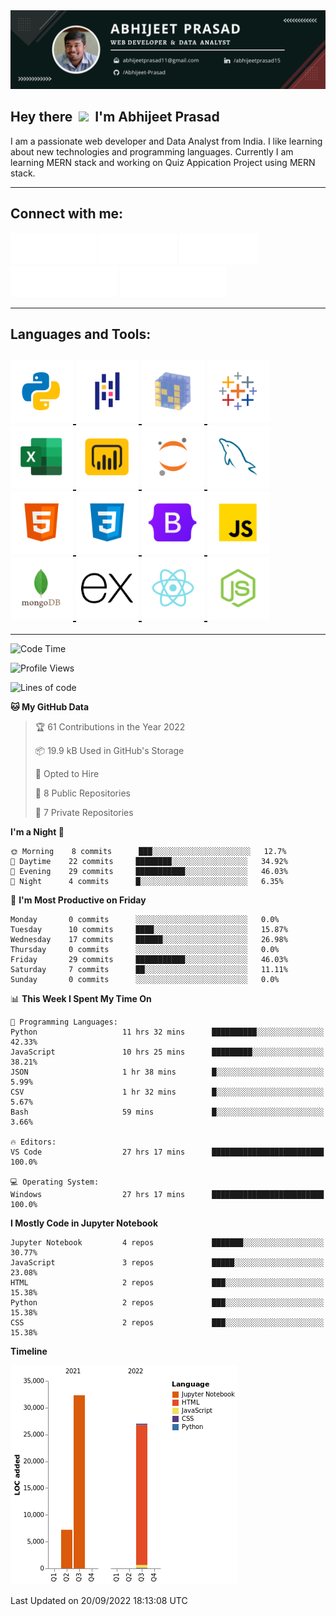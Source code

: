 <div id="header" align="center">
    <img src="PersonalBanner.png"/>
    <br>
</div>
<h2>
    Hey there
    &nbsp;<img src="https://media.giphy.com/media/hvRJCLFzcasrR4ia7z/giphy.gif" width="30px"/>&nbsp;
    I'm Abhijeet Prasad
</h2>
<p>I am a passionate web developer and Data Analyst from India. I like learning about new technologies and programming languages. Currently I am learning MERN stack and working on Quiz Appication Project using MERN stack.</p>

----------


<h2 align="left">Connect with me:</h2>
<p align="left">
  <a href="https://linkedin.com/in/abhijeetprasad15" target="blank"><img src="./badges/linkedin-badge.svg" alt="abhijeetprasad15" height="50"/></a>
  <a href="https://github.com/Abhijeet-Prasad" target="blank"><img src="./badges/github-badge.svg" alt="Abhijeet-Prasad" height="50"/></a>
  <a href="https://kaggle.com/abhijeetprasad08" target="blank"><img src="./badges/kaggle-badge.svg" alt="abhijeetprasad08" height="50" /></a>
  <a href="https://www.codechef.com/users/abhijeetprasad" target="blank"><img src="./badges/codechef-badge.svg" alt="abhijeetprasad" height="50" /></a>
  <a href="https://www.hackerrank.com/abhijeetprasad12" target="blank"><img src="./badges/hackerrank-badge.svg" alt="abhijeetprasad12" height="50"/></a>
</p>

----------


<h2 align="left">Languages and Tools:</h2>
<h2 align="left">
    <a href="https://python.org" target="_blank" rel="noreferrer">
        <img src="./icons/python-icon.png" alt="Python" title="Python" height="100"/>
    </a>
    <a href="https://pandas.pydata.org/" target="_blank" rel="noreferrer">
        <img src="./icons/pandas-icon.png" alt="Pandas" title="Pandas" height="100"/>
    </a>
    <a href="https://numpy.org/" target="_blank" rel="noreferrer">
        <img src="./icons/numpy-icon.png" alt="Numpy" title="Numpy" height="100"/>
    </a>
    <a href="https://www.tableau.com/community/public" target="_blank" rel="noreferrer">
        <img src="./icons/tableau-icon.png" alt="Tableau" title="Tableau" height="100"/>
    </a>
    <a href="https://www.microsoft.com/en-us/microsoft-365/excel" target="_blank" rel="noreferrer">
        <img src="./icons/excel-icon.png" alt="Spredsheet" title="Spredsheet" height="100"/>
    </a>
    <a href="https://docs.microsoft.com/en-us/training/powerplatform/power-bi" target="_blank" rel="noreferrer">
        <img src="./icons/power-bi-icon.png" alt="Power BI" title="Power BI" height="100"/>
    </a>
    <a href="https://jupyter.org/" target="_blank" rel="noreferrer">
        <img src="./icons/jupyter-icon.png" alt="Jupyter Notebook" title="Jupyter Notebook" height="100"/>
    </a>
    <a href="https://www.mysql.com/" target="_blank" rel="noreferrer">
        <img src="./icons/mysql-icon.png" alt="MySQL" title="MySQL" height="100"/>
    </a>
    <a href="https://www.w3.org/html/" target="_blank" rel="noreferrer">
        <img src="./icons/html-icon.png" alt="HTML5" title="HTML5" height="100"/>
    </a>
    <a href="https://www.w3schools.com/css/" target="_blank" rel="noreferrer">
        <img src="./icons/css-icon.png" alt="CSS3" title="CSS3" height="100"/>
    </a>
    <a href="https://getbootstrap.com/" target="_blank" rel="norefrrer">
        <img src="./icons/bootstrap-icon.png" alt="Bootstrap" title="Bootstrap" height="100"/>
    </a>
    <a href="https://developer.mozilla.org/en-US/docs/Web/JavaScript" target="_blank" rel="noreferrer">
        <img src="./icons/javascript-icon.png" alt="JavaScript" title="JavaScript" height="100"/>
    </a>
    <a href="https://www.mongodb.com/" target="_blank" rel="noreferrer">
        <img src="./icons/mongodb-icon.png" alt="MangoDB" title="MangoDB" height="100"/> 
    </a>
    <a href="https://expressjs.com" target="_blank" rel="noreferrer">
        <img src="./icons/expressjs-icon.png" alt="express" height="100"/>
    </a>
    <a href="https://reactjs.org/" target="_blank" rel="noreferrer">
        <img src="./icons/react-icon.png" alt="React" title="React" height="100"/>
    </a>
    <a href="https://nodejs.org" target="_blank" rel="noreferrer">
        <img src="./icons/nodejs-icon.png" alt="NodeJs" title="NodeJs" height="100"/>
    </a>
</h2>

----------

<!--START_SECTION:waka-->
![Code Time](http://img.shields.io/badge/Code%20Time-27%20hrs%2048%20mins-blue)

![Profile Views](http://img.shields.io/badge/Profile%20Views-101-blue)

![Lines of code](https://img.shields.io/badge/From%20Hello%20World%20I%27ve%20Written-67%20Thousand%20lines%20of%20code-blue)

**🐱 My GitHub Data** 

> 🏆 61 Contributions in the Year 2022
 > 
> 📦 19.9 kB Used in GitHub's Storage 
 > 
> 💼 Opted to Hire
 > 
> 📜 8 Public Repositories 
 > 
> 🔑 7 Private Repositories  
 > 
**I'm a Night 🦉** 

```text
🌞 Morning    8 commits      ███░░░░░░░░░░░░░░░░░░░░░░   12.7% 
🌆 Daytime    22 commits     ████████░░░░░░░░░░░░░░░░░   34.92% 
🌃 Evening    29 commits     ███████████░░░░░░░░░░░░░░   46.03% 
🌙 Night      4 commits      █░░░░░░░░░░░░░░░░░░░░░░░░   6.35%

```
📅 **I'm Most Productive on Friday** 

```text
Monday       0 commits      ░░░░░░░░░░░░░░░░░░░░░░░░░   0.0% 
Tuesday      10 commits     ████░░░░░░░░░░░░░░░░░░░░░   15.87% 
Wednesday    17 commits     ██████░░░░░░░░░░░░░░░░░░░   26.98% 
Thursday     0 commits      ░░░░░░░░░░░░░░░░░░░░░░░░░   0.0% 
Friday       29 commits     ███████████░░░░░░░░░░░░░░   46.03% 
Saturday     7 commits      ██░░░░░░░░░░░░░░░░░░░░░░░   11.11% 
Sunday       0 commits      ░░░░░░░░░░░░░░░░░░░░░░░░░   0.0%

```


📊 **This Week I Spent My Time On** 

```text
💬 Programming Languages: 
Python                   11 hrs 32 mins      ██████████░░░░░░░░░░░░░░░   42.33% 
JavaScript               10 hrs 25 mins      █████████░░░░░░░░░░░░░░░░   38.21% 
JSON                     1 hr 38 mins        █░░░░░░░░░░░░░░░░░░░░░░░░   5.99% 
CSV                      1 hr 32 mins        █░░░░░░░░░░░░░░░░░░░░░░░░   5.67% 
Bash                     59 mins             █░░░░░░░░░░░░░░░░░░░░░░░░   3.66%

🔥 Editors: 
VS Code                  27 hrs 17 mins      █████████████████████████   100.0%

💻 Operating System: 
Windows                  27 hrs 17 mins      █████████████████████████   100.0%

```

**I Mostly Code in Jupyter Notebook** 

```text
Jupyter Notebook         4 repos             ███████░░░░░░░░░░░░░░░░░░   30.77% 
JavaScript               3 repos             █████░░░░░░░░░░░░░░░░░░░░   23.08% 
HTML                     2 repos             ███░░░░░░░░░░░░░░░░░░░░░░   15.38% 
Python                   2 repos             ███░░░░░░░░░░░░░░░░░░░░░░   15.38% 
CSS                      2 repos             ███░░░░░░░░░░░░░░░░░░░░░░   15.38%

```


**Timeline**

![Chart not found](https://raw.githubusercontent.com/Abhijeet-Prasad/Abhijeet-Prasad/main/charts/bar_graph.png) 


 Last Updated on 20/09/2022 18:13:08 UTC
<!--END_SECTION:waka-->
